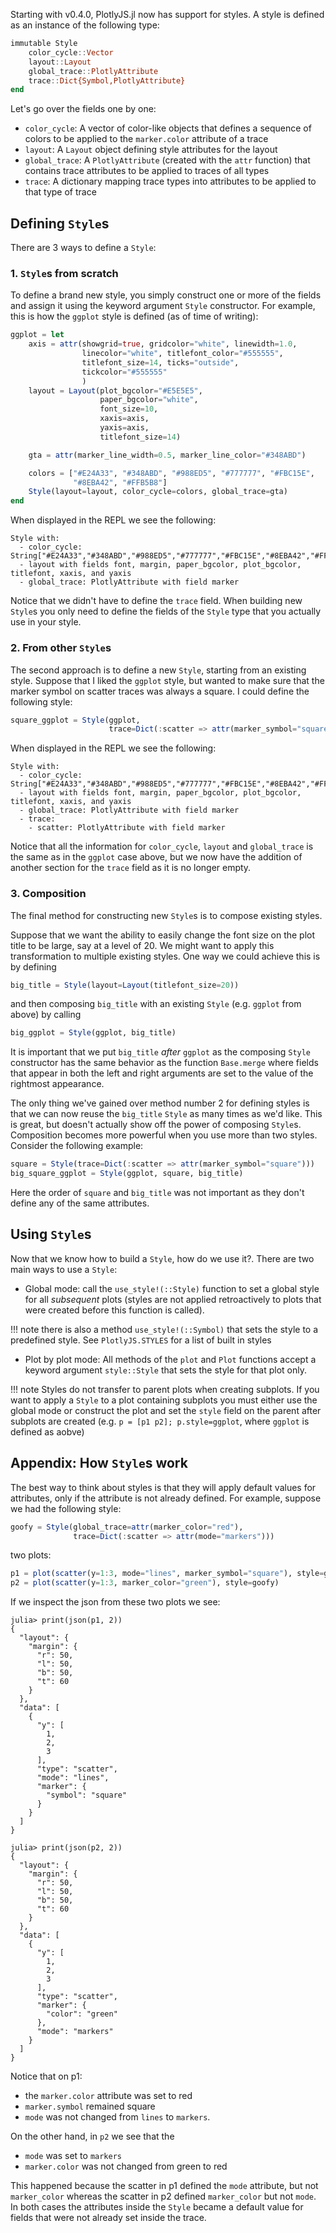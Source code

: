 Starting with v0.4.0, PlotlyJS.jl now has support for styles. A style is
defined as an instance of the following type:

```julia
immutable Style
    color_cycle::Vector
    layout::Layout
    global_trace::PlotlyAttribute
    trace::Dict{Symbol,PlotlyAttribute}
end
```

Let's go over the fields one by one:

- `color_cycle`: A vector of color-like objects that defines a sequence of
colors to be applied to the `marker.color` attribute of a trace
- `layout`: A `Layout` object defining style attributes for the layout
- `global_trace`: A `PlotlyAttribute` (created with the `attr` function) that
contains trace attributes to be applied to traces of all types
- `trace`: A dictionary mapping trace types into attributes to be applied to
that type of trace

## Defining `Style`s

There are 3 ways to define a `Style`:

### 1. `Style`s from scratch

To define a brand new style, you simply construct one or more of the fields and
assign it using the keyword argument `Style` constructor. For example, this is
how the `ggplot` style is defined (as of time of writing):

```julia
ggplot = let
    axis = attr(showgrid=true, gridcolor="white", linewidth=1.0,
                linecolor="white", titlefont_color="#555555",
                titlefont_size=14, ticks="outside",
                tickcolor="#555555"
                )
    layout = Layout(plot_bgcolor="#E5E5E5",
                    paper_bgcolor="white",
                    font_size=10,
                    xaxis=axis,
                    yaxis=axis,
                    titlefont_size=14)

    gta = attr(marker_line_width=0.5, marker_line_color="#348ABD")

    colors = ["#E24A33", "#348ABD", "#988ED5", "#777777", "#FBC15E",
              "#8EBA42", "#FFB5B8"]
    Style(layout=layout, color_cycle=colors, global_trace=gta)
end
```

When displayed in the REPL we see the following:

```
Style with:
  - color_cycle: String["#E24A33","#348ABD","#988ED5","#777777","#FBC15E","#8EBA42","#FFB5B8"]
  - layout with fields font, margin, paper_bgcolor, plot_bgcolor, titlefont, xaxis, and yaxis
  - global_trace: PlotlyAttribute with field marker
```

Notice that we didn't have to define the `trace` field. When building new
`Style`s you only need to define the fields of the `Style` type that you
actually use in your style.

### 2. From other `Style`s

The second approach is to define a new `Style`, starting from an existing
style. Suppose that I liked the `ggplot` style, but wanted to make sure that
the marker symbol on scatter traces was always a square. I could define the
following style:

```julia
square_ggplot = Style(ggplot,
                      trace=Dict(:scatter => attr(marker_symbol="square")))
```

When displayed in the REPL we see the following:

```
Style with:
  - color_cycle: String["#E24A33","#348ABD","#988ED5","#777777","#FBC15E","#8EBA42","#FFB5B8"]
  - layout with fields font, margin, paper_bgcolor, plot_bgcolor, titlefont, xaxis, and yaxis
  - global_trace: PlotlyAttribute with field marker
  - trace:
    - scatter: PlotlyAttribute with field marker
```

Notice that all the information for `color_cycle`, `layout` and `global_trace`
is the same as in the `ggplot` case above, but we now have the addition of
another section for the `trace` field as it is no longer empty.

### 3. Composition

The final method for constructing new `Style`s is to compose existing styles.

Suppose that we want the ability to easily change the font size on the plot
title to be large, say at a level of 20. We might want to apply this
transformation to multiple existing styles. One way we could achieve this is by
defining

```julia
big_title = Style(layout=Layout(titlefont_size=20))
```

and then composing `big_title` with an existing `Style` (e.g. `ggplot` from
above) by calling

```julia
big_ggplot = Style(ggplot, big_title)
```

It is important that we put `big_title` _after_ `ggplot` as the composing
`Style` constructor has the same behavior as the function `Base.merge` where
fields that appear in both the left and right arguments are set to the value of
the rightmost appearance.

The only thing we've gained over method number 2 for defining styles is that we
can now reuse the `big_title` `Style` as many times as we'd like. This is
great, but doesn't actually show off the power of composing `Style`s.
Composition becomes more powerful when you use more than two styles. Consider
the following example:

```julia
square = Style(trace=Dict(:scatter => attr(marker_symbol="square")))
big_square_ggplot = Style(ggplot, square, big_title)
```

Here the order of `square` and `big_title` was not important as they don't
define any of the same attributes.

## Using `Style`s

Now that we know how to build a `Style`, how do we use it?. There are two main
ways to use a `Style`:

- Global mode: call the `use_style!(::Style)` function to set a global style
for all _subsequent_ plots (styles are not applied retroactively to plots that
were created before this function is called).

!!! note
    there is also a method `use_style!(::Symbol)` that sets the style to a
    predefined style. See `PlotlyJS.STYLES` for a list of built in styles

- Plot by plot mode: All methods of the `plot` and `Plot` functions accept a
keyword argument `style::Style` that sets the style for that plot only.

!!! note
    Styles do not transfer to parent plots when creating subplots. If you want
    to apply a `Style` to a plot containing subplots you must either use the
    global mode or construct the plot and set the `style` field on the parent
    after subplots are created (e.g. `p = [p1 p2]; p.style=ggplot`, where
    `ggplot` is defined as aobve)


## Appendix: How `Style`s work

The best way to think about styles is that they will apply default values for
attributes, only if the attribute is not already defined. For example, suppose
we had the following style:

```julia
goofy = Style(global_trace=attr(marker_color="red"),
              trace=Dict(:scatter => attr(mode="markers")))
```

two plots:

```julia
p1 = plot(scatter(y=1:3, mode="lines", marker_symbol="square"), style=goofy)
p2 = plot(scatter(y=1:3, marker_color="green"), style=goofy)
```

If we inspect the json from these two plots we see:

```
julia> print(json(p1, 2))
{
  "layout": {
    "margin": {
      "r": 50,
      "l": 50,
      "b": 50,
      "t": 60
    }
  },
  "data": [
    {
      "y": [
        1,
        2,
        3
      ],
      "type": "scatter",
      "mode": "lines",
      "marker": {
        "symbol": "square"
      }
    }
  ]
}

julia> print(json(p2, 2))
{
  "layout": {
    "margin": {
      "r": 50,
      "l": 50,
      "b": 50,
      "t": 60
    }
  },
  "data": [
    {
      "y": [
        1,
        2,
        3
      ],
      "type": "scatter",
      "marker": {
        "color": "green"
      },
      "mode": "markers"
    }
  ]
}
```

Notice that on p1:

- the `marker.color` attribute was set to red
- `marker.symbol` remained square
- `mode` was not changed from `lines` to `markers`.

On the other hand, in `p2` we see that the

- `mode` was set to `markers`
- `marker.color` was not changed from green to red

This happened because the scatter in p1 defined the `mode` attribute, but not
`marker_color` whereas the scatter in p2 defined `marker_color` but not `mode`.
In both cases the attributes inside the `Style` became a default value for
fields that were not already set inside the trace.
